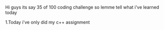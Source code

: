 Hi guys its say 35 of 100 coding challenge so lemme tell what i've learned today

1.Today i've only did my c++ assignment


